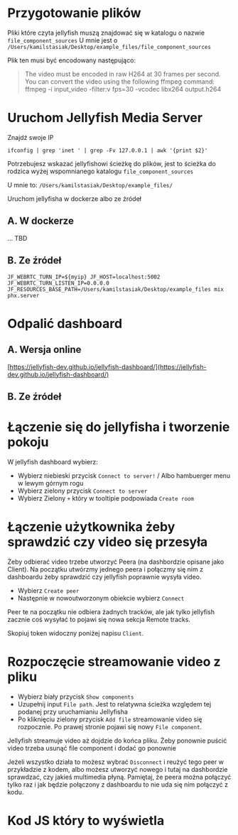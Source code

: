 # Przygotowanie plików

Pliki które czyta jellyfish muszą znajdować się w katalogu o nazwie `file_component_sources`
U mnie jest o `/Users/kamilstasiak/Desktop/example_files/file_component_sources`

Plik ten musi być encodowany następująco:

> The video must be encoded in raw H264 at 30 frames per second. 
> You can convert the video using the following ffmpeg command: 
> ffmpeg -i input_video -filter:v fps=30 -vcodec libx264 output.h264 

# Uruchom Jellyfish Media Server

Znajdź swoje IP

```shell
ifconfig | grep 'inet ' | grep -Fv 127.0.0.1 | awk '{print $2}'
```

Potrzebujesz wskazać jellyfishowi ścieżkę do plików, 
jest to ścieżka do rodzica wyżej wspomnianego katalogu `file_component_sources`

U mnie to: `/Users/kamilstasiak/Desktop/example_files/`

Uruchom jellyfisha w dockerze albo ze źródeł

## A. W dockerze

... TBD

## B. Ze źródeł
```shell
JF_WEBRTC_TURN_IP=${myip} JF_HOST=localhost:5002 JF_WEBRTC_TURN_LISTEN_IP=0.0.0.0 JF_RESOURCES_BASE_PATH=/Users/kamilstasiak/Desktop/example_files mix phx.server
```

# Odpalić dashboard

## A. Wersja online

[https://jellyfish-dev.github.io/jellyfish-dashboard/](https://jellyfish-dev.github.io/jellyfish-dashboard/)

## B. Ze źródeł


# Łączenie się do jellyfisha i tworzenie pokoju

W jellyfish dashboard wybierz: 
- Wybierz niebieski przycisk `Connect to server!` / Albo hambuerger menu w lewym górnym rogu
- Wybierz zielony przycisk `Connect to server`
- Wybierz Zielony `+` który w tooltipie podpowiada `Create room`

# Łączenie użytkownika żeby sprawdzić czy video się przesyła
Żeby odbierać video trzebe utworzyć Peera (na dashbordzie opisane jako Client). 
Na początku utwórzmy jednego peera i połączmy się nim z dashboardu żeby sprawdzić czy jellyfish poprawnie wysyła video.

- Wybierz `Create peer`
- Następnie w nowoutworzonym obiekcie wybierz `Connect`

Peer te na początku nie odbiera żadnych tracków, 
ale jak tylko jellyfish zacznie coś wysyłać to pojawi się nowa sekcja Remote tracks.

Skopiuj token widoczny poniżej napisu `Client`. 

# Rozpoczęcie streamowanie video z pliku
- Wybierz biały przycisk `Show components`
- Uzupełnij input `File path`. Jest to relatywna ścieżka względem tej podanej przy uruchamianiu Jellyfisha
- Po kliknięciu zielony przycisk `Add file` streamowanie video się rozpocznie. 
Po prawej stronie pojawi się nowy `File component`.

Jellyfish streamuje video aż dojdzie do końca pliku. 
Żeby ponownie puścić video trzeba usunąć file component i dodać go ponownie

Jeżeli wszystko działa to możesz wybrać `Disconnect` i reużyć tego peer w przykładzie z kodem, 
albo możesz utworzyć nowego i tutaj na dashbordzie sprawdzać, czy jakieś multimedia płyną.
Pamiętaj, że peera można połączyć tylko raz i jak będzie połączony z dashboardu to nie uda się nim połączyć z kodu.

# Kod JS który to wyświetla 




